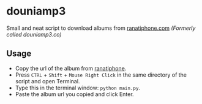 # douniamp3
Small and neat script to download albums from [ranatiphone.com](ranatiphone.com) *(Formerly called douniamp3.co)*

## Usage

- Copy the url of the album from [ranatiphone](ranatiphone.com).
- Press `CTRL` + `Shift` + `Mouse Right Click` in the same directory of the script and open Terminal.
- Type this in the terminal window: `python main.py`.
- Paste the album url you copied and click Enter.
